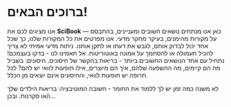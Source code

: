 ---
---

# ברוכים הבאים!
אנו מציגים לכם את **SciBook** — כאן אנו מנתחים נושאים חשובים ומעניינים, בהתבסס על מקורות מהימנים, בעיקר מחקר מדעי. אנו מפרטים את כל המקורות שלנו, כך שכל אחד יכול לבדוק אותם, לגבש את דעתו או לתקן אותנו. ניתוח מדעי אמיתי לא צריך להכיל תעמולה או להסתמך על אמונה באוטוריטות. אל תאמינו לנו - בדקו בעצמכם! נתחיל עם אחד הנושאים החשובים ביותר - בריאות בהקשר של חיסונים.
<span class="underline">חיסונים</span>: בשביל מה הם קיימים, מה ההשפעה שלהם, איך הם מיוצרים, אילו תופעות לוואי יש להם? לכל תרופה יש תופעות לוואי, והחיסונים אינם יוצאים מן הכלל.

לא משנה כמה זמן יש לך ללמוד את החומר - חשובה המוטיבציה: בריאות הילדים שלך ו/או סקרנות.
ובכן...
